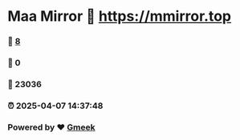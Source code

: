 # Maa Mirror :link: https://mmirror.top 
### :page_facing_up: [8](https://mmirror.top/tag.html) 
### :speech_balloon: 0 
### :hibiscus: 23036 
### :alarm_clock: 2025-04-07 14:37:48 
### Powered by :heart: [Gmeek](https://github.com/Meekdai/Gmeek)
